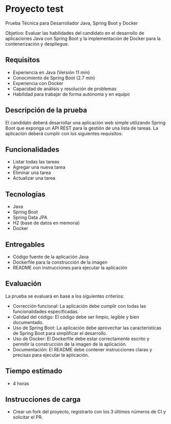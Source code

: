 
# Proyecto test


Prueba Técnica para Desarrollador Java, Spring Boot y Docker

Objetivo: Evaluar las habilidades del candidato en el desarrollo de aplicaciones Java con Spring Boot y la implementación de Docker para la contenerización y despliegue.


## Requisitos

* Experiencia en Java (Versión 11 min)
* Conocimiento de Spring Boot (2.7 min)
* Experiencia con Docker
* Capacidad de análisis y resolución de problemas
* Habilidad para trabajar de forma autónoma y en equipo



## Descripción de la prueba

El candidato deberá desarrollar una aplicación web simple utilizando Spring Boot que exponga un API REST para la gestión de una lista de tareas. La aplicación deberá cumplir con los siguientes requisitos:
## Funcionalidades

* Listar todas las tareas
* Agregar una nueva tarea
* Eliminar una tarea
* Actualizar una tarea
## Tecnologías

* Java
* Spring Boot
* Spring Data JPA
* H2 (base de datos en memoria)
* Docker
## Entregables

* Código fuente de la aplicación Java
* Dockerfile para la construcción de la imagen
* README con instrucciones para ejecutar la aplicación
## Evaluación

La prueba se evaluará en base a los siguientes criterios:

* Corrección funcional: La aplicación debe cumplir con todas las funcionalidades especificadas.
* Calidad del código: El código debe ser limpio, legible y bien documentado.
* Uso de Spring Boot: La aplicación debe aprovechar las características de Spring Boot para simplificar el desarrollo.
* Uso de Docker: El Dockerfile debe estar correctamente escrito y permitir la construcción de la imagen de la aplicación.
* Documentación: El README debe contener instrucciones claras y precisas para ejecutar la aplicación.
## Tiempo estimado

* 4 horas
## Instrucciones de carga

* Crear un fork del proyecto, registrarlo con los 3 últimos números de CI y solicitar el PR.

